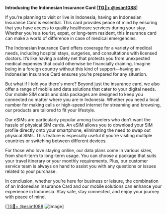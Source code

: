 **Introducing the Indonesian Insurance Card [[TG💪+ @esim1088](https://t.me/s/esim1088)]**

If you're planning to visit or live in Indonesia, having an Indonesian Insurance Card is essential. This card provides peace of mind by ensuring that you have access to quality healthcare services during your stay. Whether you're a tourist, expat, or long-term resident, this insurance card can make a world of difference in case of medical emergencies.

The Indonesian Insurance Card offers coverage for a variety of medical needs, including hospital stays, surgeries, and consultations with licensed doctors. It’s like having a safety net that protects you from unexpected medical expenses that could otherwise be financially draining. Imagine being in a foreign country without this kind of support—having an Indonesian Insurance Card ensures you’re prepared for any situation.

But what if I told you there's more? Beyond just the insurance card, we also offer a range of mobile and data solutions that cater to your digital needs. Our mobile SIM cards and data packages are designed to keep you connected no matter where you are in Indonesia. Whether you need a local number for making calls or high-speed internet for streaming and browsing, our products are tailored to fit your lifestyle.

Our eSIMs are particularly popular among travelers who don’t want the hassle of physical SIM cards. An eSIM allows you to download your SIM profile directly onto your smartphone, eliminating the need to swap out physical SIMs. This feature is especially useful if you're visiting multiple countries or switching between different devices.

For those who love staying online, our data plans come in various sizes, from short-term to long-term usage. You can choose a package that suits your travel itinerary or your monthly requirements. Plus, our customer service team is always on hand to assist you with any questions or issues related to your purchase.

In conclusion, whether you’re here for business or leisure, the combination of an Indonesian Insurance Card and our mobile solutions can enhance your experience in Indonesia. Stay safe, stay connected, and enjoy your journey with peace of mind.

[[TG💪+ @esim1088](https://t.me/s/esim1088) ![Image](https://i.postimg.cc/Y0z9fWf4/image.png)]